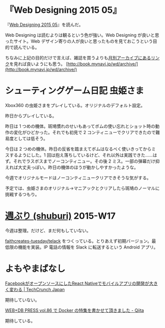 # 『Web Designing 2015 05』

『[Web Designing 2015 05](http://www.amazon.co.jp/dp/B00W53IN54/)』を読んだ。

Web Designing は読むよりは観るという色が強い。Web Designing が良いと思ったサイト。Web デザイン寄りの人が良いと思ったものを見ておこうという目的で読んでいる。

ちなみに上記の目的だけで言えば、雑誌を買うよりも[月別アーカイブにあるリンク](http://book.mynavi.jp/wd/archive/)を見れば良いようにも思う。 [http://book.mynavi.jp/wd/archive/](http://book.mynavi.jp/wd/archive/)

# シューティングゲーム日記 虫姫さま

Xbox360 の虫姫さまをプレイしている。オリジナルのデフォルト設定。

昨日からプレイしている。

昨日は 1 つめの機体。斑鳩慣れのせいもあってボムの使い忘れとショット時の動作の変化がひどかった。それでも初見で 2 コンティニューでクリアできたので難易度としては低そう。

今日は 2 つめの機体。昨日の反省を踏まえてボムはなるべく使いきってからミスするようにした。1 回は抱え落ちしているけど、それ以外は実践できた……はず。それでラスボスまでノーコンティニュー。その後 2 ミス。一部の弾幕だけ抑えれば大丈夫っぽい。昨日の機体のほうが動かしやすかったような。

今週でオリジナルモードはノーコンティニュークリアできそうな気がする。

予定では、虫姫さまのオリジナル→マニアックとクリアしたら斑鳩のノーマルに挑戦するつもり。

# [週ぶり (shuburi)][shuburi] 2015-W17

今週は整理。だけど、まだ何もしていない。

[faithcreates-tuesday/telack][] をつくっている。とりあえず初期バージョン。最低限の機能を実装。IP 電話の情報を Slack に転送するという Android アプリ。

# よもやまばなし

[FacebookがオープンソースにしたReact Nativeでモバイルアプリの開発が大きく変わる | TechCrunch Japan](http://jp.techcrunch.com/2015/04/21/20150420how-facebooks-react-native-will-change-mobile-apps/)

期待していない。

[WEB+DB PRESS vol.86 で Docker の特集を書かせて頂きました - Qiita](http://qiita.com/spesnova/items/044b85ff1c63518030f5)

期待している。

[shuburi]: http://shuburi.org
[faithcreates-tuesday/telack]: https://github.com/faithcreates-tuesday/telack
